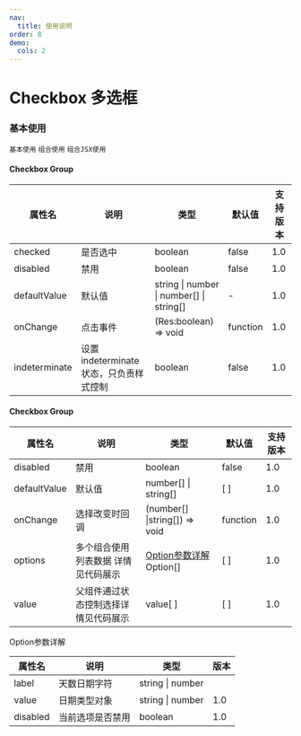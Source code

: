 ```yaml
---
nav:
  title: 使用说明
order: 8
demo:
  cols: 2
---
```


# Checkbox 多选框

### 基本使用

<code src="./demos/base.tsx">基本使用</code>
<code src="./demos/group.tsx">组合使用</code>
<code src="./demos/jsx.tsx">组合JSX使用</code>
 

#### Checkbox Group

| 属性名           | 说明                          | 类型                                       | 默认值      | 支持版本 |
|---------------|-----------------------------|------------------------------------------|----------|------|
| checked       | 是否选中                        | boolean                                  | false    | 1.0  |
| disabled      | 禁用                          | boolean                                  | false    | 1.0  |
| defaultValue  | 默认值                         | string \| number \| number[] \| string[] | -        | 1.0  |
| onChange      | 点击事件                        | (Res:boolean) => void                    | function | 1.0  |
| indeterminate | 设置 indeterminate 状态，只负责样式控制 | boolean                                  | false    | 1.0  |

#### Checkbox Group

| 属性名          | 说明                 | 类型                             | 默认值      | 支持版本 |
|--------------|--------------------|--------------------------------|----------|------|
| disabled     | 禁用                 | boolean                        | false    | 1.0  |
| defaultValue | 默认值                | number[] \| string[]           | [ ]      | 1.0  |
| onChange     | 选择改变时回调            | (number[] \|string[]) => void  | function | 1.0  |
| options      | 多个组合使用列表数据 详情见代码展示 | [Option参数详解](#Option) Option[] | [ ]      | 1.0  |
| value        | 父组件通过状态控制选择详情见代码展示 | value[ ]                       | [ ]      | 1.0  |

<span id="Option">Option参数详解</span>

| 属性名      | 说明       | 类型               | 版本  |
|----------|----------|------------------|-----|
| label    | 天数日期字符   | string \| number |     |
| value    | 日期类型对象   | string \| number | 1.0 |
| disabled | 当前选项是否禁用 | boolean          | 1.0 |

